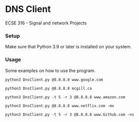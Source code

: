 # DNS Client
 ECSE 316 - Signal and network Projects
### Setup
Make sure that Python 3.9 or later is installed on your system.

### Usage
Some examples on how to use the program.

```
python3 DnsClient.py @8.8.8.8 www.google.com
```

```
python3 DnsClient.py @8.8.8.8 mcgill.ca
```

```
python3 DnsClient.py -t 5 -r 3 @8.8.8.8 www.amazon.com
```

```
python3 DnsClient.py @8.8.8.8 www.netflix.com -mx
```

```
python3 DnsClient.py -t 5 -r 3 @8.8.8.8 www.Github.com -ns
```